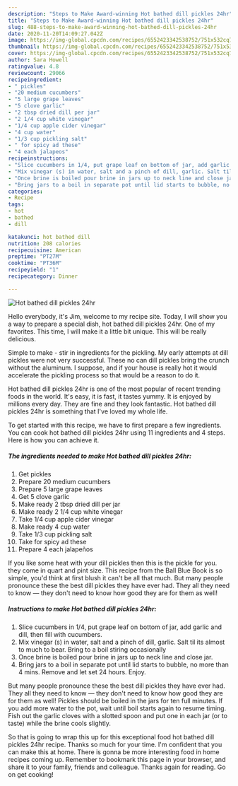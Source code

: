 ```yaml
---
description: "Steps to Make Award-winning Hot bathed dill pickles 24hr"
title: "Steps to Make Award-winning Hot bathed dill pickles 24hr"
slug: 488-steps-to-make-award-winning-hot-bathed-dill-pickles-24hr
date: 2020-11-20T14:09:27.042Z
image: https://img-global.cpcdn.com/recipes/6552423342538752/751x532cq70/hot-bathed-dill-pickles-24hr-recipe-main-photo.jpg
thumbnail: https://img-global.cpcdn.com/recipes/6552423342538752/751x532cq70/hot-bathed-dill-pickles-24hr-recipe-main-photo.jpg
cover: https://img-global.cpcdn.com/recipes/6552423342538752/751x532cq70/hot-bathed-dill-pickles-24hr-recipe-main-photo.jpg
author: Sara Howell
ratingvalue: 4.8
reviewcount: 29066
recipeingredient:
- " pickles"
- "20 medium cucumbers"
- "5 large grape leaves"
- "5 clove garlic"
- "2 tbsp dried dill per jar"
- "2 1/4 cup white vinegar"
- "1/4 cup apple cider vinegar"
- "4 cup water"
- "1/3 cup pickling salt"
- " for spicy ad these"
- "4 each jalapeos"
recipeinstructions:
- "Slice cucumbers in 1/4, put grape leaf on bottom of jar, add garlic and dill, then fill with cucumbers."
- "Mix vinegar (s) in water, salt and a pinch of dill, garlic. Salt til its almost to much to bear. Bring to a boil stiring occasionally"
- "Once brine is boiled pour brine in jars up to neck line and close jar."
- "Bring jars to a boil in separate pot until lid starts to bubble, no more than 4 mins. Remove and let set 24 hours. Enjoy."
categories:
- Recipe
tags:
- hot
- bathed
- dill

katakunci: hot bathed dill 
nutrition: 208 calories
recipecuisine: American
preptime: "PT27M"
cooktime: "PT36M"
recipeyield: "1"
recipecategory: Dinner

---
```



![Hot bathed dill pickles 24hr](https://img-global.cpcdn.com/recipes/6552423342538752/751x532cq70/hot-bathed-dill-pickles-24hr-recipe-main-photo.jpg)

Hello everybody, it's Jim, welcome to my recipe site. Today, I will show you a way to prepare a special dish, hot bathed dill pickles 24hr. One of my favorites. This time, I will make it a little bit unique. This will be really delicious.

Simple to make - stir in ingredients for the pickling. My early attempts at dill pickles were not very successful. These no can dill pickles bring the crunch without the aluminum. I suppose, and if your house is really hot it would accelerate the pickling process so that would be a reason to do it.

Hot bathed dill pickles 24hr is one of the most popular of recent trending foods in the world. It's easy, it is fast, it tastes yummy. It is enjoyed by millions every day. They are fine and they look fantastic. Hot bathed dill pickles 24hr is something that I've loved my whole life.


To get started with this recipe, we have to first prepare a few ingredients. You can cook hot bathed dill pickles 24hr using 11 ingredients and 4 steps. Here is how you can achieve it.

<!--inarticleads1-->

##### The ingredients needed to make Hot bathed dill pickles 24hr:

1. Get  pickles
1. Prepare 20 medium cucumbers
1. Prepare 5 large grape leaves
1. Get 5 clove garlic
1. Make ready 2 tbsp dried dill per jar
1. Make ready 2 1/4 cup white vinegar
1. Take 1/4 cup apple cider vinegar
1. Make ready 4 cup water
1. Take 1/3 cup pickling salt
1. Take  for spicy ad these
1. Prepare 4 each jalapeños


If you like some heat with your dill pickles then this is the pickle for you. they come in quart and pint size. This recipe from the Ball Blue Book is so simple, you&#39;d think at first blush it can&#39;t be all that much. But many people pronounce these the best dill pickles they have ever had. They all they need to know — they don&#39;t need to know how good they are for them as well! 

<!--inarticleads2-->

##### Instructions to make Hot bathed dill pickles 24hr:

1. Slice cucumbers in 1/4, put grape leaf on bottom of jar, add garlic and dill, then fill with cucumbers.
1. Mix vinegar (s) in water, salt and a pinch of dill, garlic. Salt til its almost to much to bear. Bring to a boil stiring occasionally
1. Once brine is boiled pour brine in jars up to neck line and close jar.
1. Bring jars to a boil in separate pot until lid starts to bubble, no more than 4 mins. Remove and let set 24 hours. Enjoy.


But many people pronounce these the best dill pickles they have ever had. They all they need to know — they don&#39;t need to know how good they are for them as well! Pickles should be boiled in the jars for ten full minutes. If you add more water to the pot, wait until boil starts again to resume timing. Fish out the garlic cloves with a slotted spoon and put one in each jar (or to taste) while the brine cools slightly. 

So that is going to wrap this up for this exceptional food hot bathed dill pickles 24hr recipe. Thanks so much for your time. I'm confident that you can make this at home. There is gonna be more interesting food in home recipes coming up. Remember to bookmark this page in your browser, and share it to your family, friends and colleague. Thanks again for reading. Go on get cooking!
